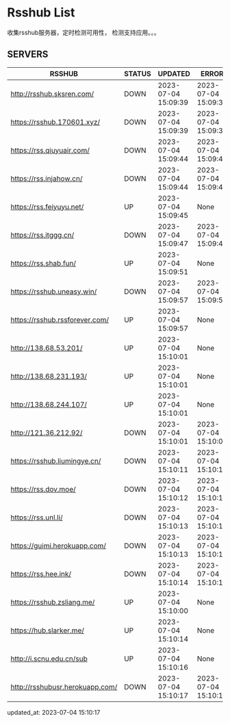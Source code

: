 # Rsshub List

收集rsshub服务器，定时检测可用性， 检测支持应用。。。


## SERVERS

|  RSSHUB   | STATUS  | UPDATED  | ERROR  | TWITTER |  
|  ----  | ----  | ----  | ----  | ---- |  
| http://rsshub.sksren.com/ | DOWN | 2023-07-04 15:09:39 | 2023-07-04 15:09:39 |  
| https://rsshub.170601.xyz/ | DOWN | 2023-07-04 15:09:39 | 2023-07-04 15:09:39 |  
| https://rss.qiuyuair.com/ | DOWN | 2023-07-04 15:09:44 | 2023-07-04 15:09:44 |  
| https://rss.injahow.cn/ | DOWN | 2023-07-04 15:09:44 | 2023-07-04 15:09:44 |  
| https://rss.feiyuyu.net/ | UP | 2023-07-04 15:09:45 | None ||  
| https://rss.itggg.cn/ | DOWN | 2023-07-04 15:09:47 | 2023-07-04 15:09:47 |  
| https://rss.shab.fun/ | UP | 2023-07-04 15:09:51 | None |OK|  
| https://rsshub.uneasy.win/ | DOWN | 2023-07-04 15:09:57 | 2023-07-04 15:09:57 |  
| https://rsshub.rssforever.com/ | UP | 2023-07-04 15:09:57 | None ||  
| http://138.68.53.201/ | UP | 2023-07-04 15:10:01 | None ||  
| http://138.68.231.193/ | UP | 2023-07-04 15:10:01 | None ||  
| http://138.68.244.107/ | UP | 2023-07-04 15:10:01 | None ||  
| http://121.36.212.92/ | DOWN | 2023-07-04 15:10:01 | 2023-07-04 15:10:01 |  
| https://rsshub.liumingye.cn/ | DOWN | 2023-07-04 15:10:11 | 2023-07-04 15:10:11 |  
| https://rss.dov.moe/ | DOWN | 2023-07-04 15:10:12 | 2023-07-04 15:10:12 |  
| https://rss.unl.li/ | DOWN | 2023-07-04 15:10:13 | 2023-07-04 15:10:13 |  
| https://guimi.herokuapp.com/ | DOWN | 2023-07-04 15:10:13 | 2023-07-04 15:10:13 |  
| https://rss.hee.ink/ | DOWN | 2023-07-04 15:10:14 | 2023-07-04 15:10:14 |  
| https://rsshub.zsliang.me/ | UP | 2023-07-04 15:10:00 | None |OK|  
| https://hub.slarker.me/ | UP | 2023-07-04 15:10:14 | None ||  
| http://i.scnu.edu.cn/sub | UP | 2023-07-04 15:10:16 | None ||  
| http://rsshubusr.herokuapp.com/ | DOWN | 2023-07-04 15:10:17 | 2023-07-04 15:10:17 |  
  

updated_at: 2023-07-04 15:10:17  
